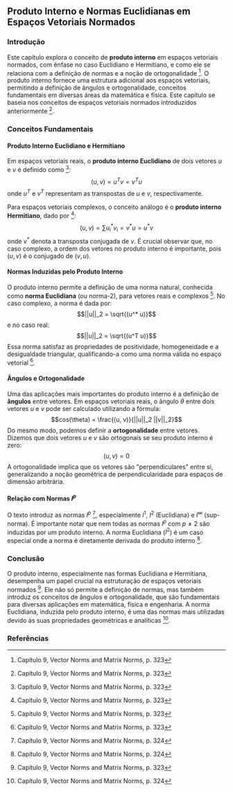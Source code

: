 ## Produto Interno e Normas Euclidianas em Espaços Vetoriais Normados

### Introdução
Este capítulo explora o conceito de **produto interno** em espaços vetoriais normados, com ênfase no caso Euclidiano e Hermitiano, e como ele se relaciona com a definição de normas e a noção de ortogonalidade [^1]. O produto interno fornece uma estrutura adicional aos espaços vetoriais, permitindo a definição de ângulos e ortogonalidade, conceitos fundamentais em diversas áreas da matemática e física. Este capítulo se baseia nos conceitos de espaços vetoriais normados introduzidos anteriormente [^1].

### Conceitos Fundamentais

#### Produto Interno Euclidiano e Hermitiano
Em espaços vetoriais reais, o **produto interno Euclidiano** de dois vetores $u$ e $v$ é definido como [^1]:
$$(u, v) = u^T v = v^T u$$
onde $u^T$ e $v^T$ representam as transpostas de $u$ e $v$, respectivamente.

Para espaços vetoriais complexos, o conceito análogo é o **produto interno Hermitiano**, dado por [^1]:
$$(u, v) = \sum u_i^* v_i = v^* u = u^* v$$
onde $v^*$ denota a transposta conjugada de $v$. É crucial observar que, no caso complexo, a ordem dos vetores no produto interno é importante, pois $(u, v)$ é o conjugado de $(v, u)$.

#### Normas Induzidas pelo Produto Interno
O produto interno permite a definição de uma norma natural, conhecida como **norma Euclidiana** (ou norma-2), para vetores reais e complexos [^1]. No caso complexo, a norma é dada por:
$$||u||_2 = \sqrt{(u^* u)}$$
e no caso real:
$$||u||_2 = \sqrt{(u^T u)}$$
Essa norma satisfaz as propriedades de positividade, homogeneidade e a desigualdade triangular, qualificando-a como uma norma válida no espaço vetorial [^1].

#### Ângulos e Ortogonalidade
Uma das aplicações mais importantes do produto interno é a definição de **ângulos** entre vetores. Em espaços vetoriais reais, o ângulo $\theta$ entre dois vetores $u$ e $v$ pode ser calculado utilizando a fórmula:
$$cos(\theta) = \frac{(u, v)}{||u||_2 ||v||_2}$$
Do mesmo modo, podemos definir a **ortogonalidade** entre vetores. Dizemos que dois vetores $u$ e $v$ são ortogonais se seu produto interno é zero:
$$(u, v) = 0$$
A ortogonalidade implica que os vetores são "perpendiculares" entre si, generalizando a noção geométrica de perpendicularidade para espaços de dimensão arbitrária.

#### Relação com Normas $l^p$
O texto introduz as normas $l^p$ [^2], especialmente $l^1$, $l^2$ (Euclidiana) e $l^\infty$ (sup-norma). É importante notar que nem todas as normas $l^p$ com $p \neq 2$ são induzidas por um produto interno. A norma Euclidiana ($l^2$) é um caso especial onde a norma é diretamente derivada do produto interno [^2].

### Conclusão
O produto interno, especialmente nas formas Euclidiana e Hermitiana, desempenha um papel crucial na estruturação de espaços vetoriais normados [^1]. Ele não só permite a definição de normas, mas também introduz os conceitos de ângulos e ortogonalidade, que são fundamentais para diversas aplicações em matemática, física e engenharia. A norma Euclidiana, induzida pelo produto interno, é uma das normas mais utilizadas devido às suas propriedades geométricas e analíticas [^2].

### Referências
[^1]: Capítulo 9, Vector Norms and Matrix Norms, p. 323
[^2]: Capítulo 9, Vector Norms and Matrix Norms, p. 324
<!-- END -->